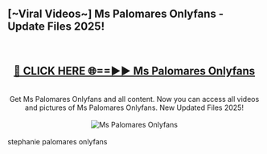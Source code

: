 <h2>[~Viral Videos~] Ms Palomares Onlyfans - Update Files 2025!</h2>
<br>
<div align="center">
<h2><a href="https://betterlinks.top/A2PfLJ" rel="nofollow">🔴 CLICK HERE 🌐==►► Ms Palomares Onlyfans</a></h2>
<br>
Get Ms Palomares Onlyfans and all content. Now you can access all videos and pictures of Ms Palomares Onlyfans. New Updated Files 2025!
<br>
<br>
<a href="https://betterlinks.top/A2PfLJ" rel="nofollow" data-target="animated-image.originalLink"><img src="https://i.ibb.co.com/WyWwxjT/player-gif2.gif" alt="Ms Palomares Onlyfans" style="max-width: 100%; display: inline-block;" data-target="animated-image.originalImage"></a>
</div>
<br>
stephanie palomares onlyfans
